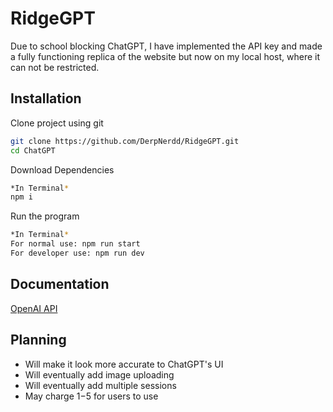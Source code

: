 
# RidgeGPT

Due to school blocking ChatGPT, I have implemented the API key and made a fully functioning replica of the website but now on my local host, where it can not be restricted.


## Installation

Clone project using git

```bash
git clone https://github.com/DerpNerdd/RidgeGPT.git
cd ChatGPT
```

Download Dependencies
```bash
*In Terminal*
npm i 
```

Run the program

```bash
*In Terminal*
For normal use: npm run start
For developer use: npm run dev
```
## Documentation

[OpenAI API](https://platform.openai.com/docs/api-reference/introduction)


## Planning

- Will make it look more accurate to ChatGPT's UI
- Will eventually add image uploading 
- Will eventually add multiple sessions
- May charge $1-$5 for users to use


